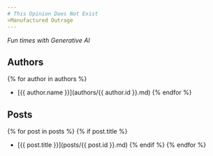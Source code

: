 ```yaml
---
# This Opinion Does Not Exist
>Manufactured Outrage
---
```

*Fun times with Generative AI*

## Authors

{% for author in authors %}
* [{{ author.name }}](authors/{{ author.id }}.md)
{% endfor %}

## Posts

{% for post in posts %}
{% if post.title %}
* [{{ post.title }}](posts/{{ post.id }}.md)
{% endif %}
{% endfor %}
